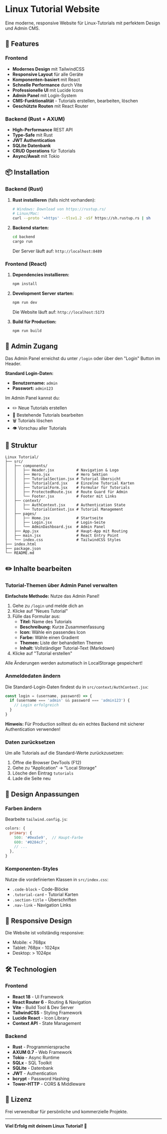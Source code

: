 # Linux Tutorial Website

Eine moderne, responsive Website für Linux-Tutorials mit perfektem Design und Admin CMS.

## 🚀 Features

### Frontend
- **Modernes Design** mit TailwindCSS
- **Responsive Layout** für alle Geräte
- **Komponenten-basiert** mit React
- **Schnelle Performance** durch Vite
- **Professionelle UI** mit Lucide Icons
- **Admin Panel** mit Login-System
- **CMS-Funktionalität** - Tutorials erstellen, bearbeiten, löschen
- **Geschützte Routen** mit React Router

### Backend (Rust + AXUM)
- **High-Performance** REST API
- **Type-Safe** mit Rust
- **JWT Authentication**
- **SQLite Datenbank**
- **CRUD Operations** für Tutorials
- **Async/Await** mit Tokio

## 📦 Installation

### Backend (Rust)

1. **Rust installieren** (falls nicht vorhanden):
   ```bash
   # Windows: Download von https://rustup.rs/
   # Linux/Mac:
   curl --proto '=https' --tlsv1.2 -sSf https://sh.rustup.rs | sh
   ```

2. **Backend starten:**
   ```bash
   cd backend
   cargo run
   ```
   
   Der Server läuft auf: `http://localhost:8489`

### Frontend (React)

1. **Dependencies installieren:**
   ```bash
   npm install
   ```

2. **Development Server starten:**
   ```bash
   npm run dev
   ```
   
   Die Website läuft auf: `http://localhost:5173`

3. **Build für Production:**
   ```bash
   npm run build
   ```

## 🔐 Admin Zugang

Das Admin Panel erreichst du unter `/login` oder über den "Login" Button im Header.

**Standard Login-Daten:**
- **Benutzername:** `admin`
- **Passwort:** `admin123`

Im Admin Panel kannst du:
- ✏️ Neue Tutorials erstellen
- 📝 Bestehende Tutorials bearbeiten
- 🗑️ Tutorials löschen
- 👁️ Vorschau aller Tutorials

## 🎨 Struktur

```
Linux Tutorial/
├── src/
│   ├── components/
│   │   ├── Header.jsx          # Navigation & Logo
│   │   ├── Hero.jsx            # Hero Sektion
│   │   ├── TutorialSection.jsx # Tutorial Übersicht
│   │   ├── TutorialCard.jsx    # Einzelne Tutorial Karten
│   │   ├── TutorialForm.jsx    # Formular für Tutorials
│   │   ├── ProtectedRoute.jsx  # Route Guard für Admin
│   │   └── Footer.jsx          # Footer mit Links
│   ├── context/
│   │   ├── AuthContext.jsx     # Authentication State
│   │   └── TutorialContext.jsx # Tutorial Management
│   ├── pages/
│   │   ├── Home.jsx            # Startseite
│   │   ├── Login.jsx           # Login-Seite
│   │   └── AdminDashboard.jsx  # Admin Panel
│   ├── App.jsx                 # Haupt-App mit Routing
│   ├── main.jsx                # React Entry Point
│   └── index.css               # TailwindCSS Styles
├── index.html
├── package.json
└── README.md
```

## ✏️ Inhalte bearbeiten

### Tutorial-Themen über Admin Panel verwalten

**Einfachste Methode:** Nutze das Admin Panel!

1. Gehe zu `/login` und melde dich an
2. Klicke auf "Neues Tutorial"
3. Fülle das Formular aus:
   - **Titel:** Name des Tutorials
   - **Beschreibung:** Kurze Zusammenfassung
   - **Icon:** Wähle ein passendes Icon
   - **Farbe:** Wähle einen Gradient
   - **Themen:** Liste der behandelten Themen
   - **Inhalt:** Vollständiger Tutorial-Text (Markdown)
4. Klicke auf "Tutorial erstellen"

Alle Änderungen werden automatisch in LocalStorage gespeichert!

### Anmeldedaten ändern

Die Standard-Login-Daten findest du in `src/context/AuthContext.jsx`:

```javascript
const login = (username, password) => {
  if (username === 'admin' && password === 'admin123') {
    // Login erfolgreich
  }
}
```

**Hinweis:** Für Production solltest du ein echtes Backend mit sicherer Authentication verwenden!

### Daten zurücksetzen

Um alle Tutorials auf die Standard-Werte zurückzusetzen:

1. Öffne die Browser DevTools (F12)
2. Gehe zu "Application" → "Local Storage"
3. Lösche den Eintrag `tutorials`
4. Lade die Seite neu

## 🎨 Design Anpassungen

### Farben ändern

Bearbeite `tailwind.config.js`:

```javascript
colors: {
  primary: {
    500: '#0ea5e9',  // Haupt-Farbe
    600: '#0284c7',
    // ...
  },
}
```

### Komponenten-Styles

Nutze die vordefinierten Klassen in `src/index.css`:
- `.code-block` - Code-Blöcke
- `.tutorial-card` - Tutorial Karten
- `.section-title` - Überschriften
- `.nav-link` - Navigation Links

## 📱 Responsive Design

Die Website ist vollständig responsive:
- Mobile: < 768px
- Tablet: 768px - 1024px
- Desktop: > 1024px

## 🛠️ Technologien

### Frontend
- **React 18** - UI Framework
- **React Router 6** - Routing & Navigation
- **Vite** - Build Tool & Dev Server
- **TailwindCSS** - Styling Framework
- **Lucide React** - Icon Library
- **Context API** - State Management

### Backend
- **Rust** - Programmiersprache
- **AXUM 0.7** - Web Framework
- **Tokio** - Async Runtime
- **SQLx** - SQL Toolkit
- **SQLite** - Datenbank
- **JWT** - Authentication
- **bcrypt** - Password Hashing
- **Tower-HTTP** - CORS & Middleware

## 📄 Lizenz

Frei verwendbar für persönliche und kommerzielle Projekte.

---

**Viel Erfolg mit deinem Linux Tutorial! 🐧**
